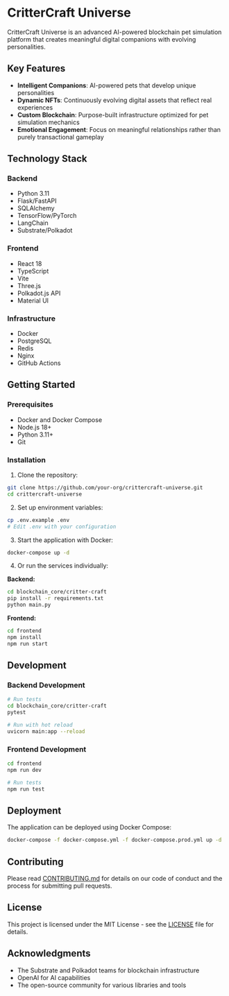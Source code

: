 # CritterCraft Universe

CritterCraft Universe is an advanced AI-powered blockchain pet simulation platform that creates meaningful digital companions with evolving personalities.

## Key Features

- **Intelligent Companions**: AI-powered pets that develop unique personalities
- **Dynamic NFTs**: Continuously evolving digital assets that reflect real experiences
- **Custom Blockchain**: Purpose-built infrastructure optimized for pet simulation mechanics
- **Emotional Engagement**: Focus on meaningful relationships rather than purely transactional gameplay

## Technology Stack

### Backend
- Python 3.11
- Flask/FastAPI
- SQLAlchemy
- TensorFlow/PyTorch
- LangChain
- Substrate/Polkadot

### Frontend
- React 18
- TypeScript
- Vite
- Three.js
- Polkadot.js API
- Material UI

### Infrastructure
- Docker
- PostgreSQL
- Redis
- Nginx
- GitHub Actions

## Getting Started

### Prerequisites
- Docker and Docker Compose
- Node.js 18+
- Python 3.11+
- Git

### Installation

1. Clone the repository:
```bash
git clone https://github.com/your-org/crittercraft-universe.git
cd crittercraft-universe
```

2. Set up environment variables:
```bash
cp .env.example .env
# Edit .env with your configuration
```

3. Start the application with Docker:
```bash
docker-compose up -d
```

4. Or run the services individually:

**Backend:**
```bash
cd blockchain_core/critter-craft
pip install -r requirements.txt
python main.py
```

**Frontend:**
```bash
cd frontend
npm install
npm run start
```

## Development

### Backend Development
```bash
# Run tests
cd blockchain_core/critter-craft
pytest

# Run with hot reload
uvicorn main:app --reload
```

### Frontend Development
```bash
cd frontend
npm run dev

# Run tests
npm run test
```

## Deployment

The application can be deployed using Docker Compose:

```bash
docker-compose -f docker-compose.yml -f docker-compose.prod.yml up -d
```

## Contributing

Please read [CONTRIBUTING.md](CONTRIBUTING.md) for details on our code of conduct and the process for submitting pull requests.

## License

This project is licensed under the MIT License - see the [LICENSE](LICENSE) file for details.

## Acknowledgments

- The Substrate and Polkadot teams for blockchain infrastructure
- OpenAI for AI capabilities
- The open-source community for various libraries and tools